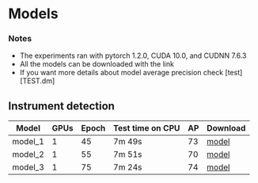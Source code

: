# Models

### Notes
- The experiments ran with pytorch 1.2.0, CUDA 10.0, and CUDNN 7.6.3
- All the models can be downloaded with the link
- If you want more details about model average precision check [test][TEST.dm] 


## Instrument detection

| Model                    | GPUs | Epoch | Test time on CPU |   AP               |  Download | 
|--------------------------|------|-------|----------------|--------------------|-----------|
|model_1|1|45|7m 49s|73|[model](https://drive.google.com/file/d/1vFO-rkP_VungmU2A_mQ9oWsy0OncjK4m/view?usp=drive_link)|
|model_2|1|55|7m 51s|70|[model](https://drive.google.com/file/d/1PydVi1IreS2AbU5uAIuzU9YY9avz7OfC/view?usp=drive_link)|
|model_3|1|75|7m 24s|74|[model](https://drive.google.com/file/d/1h0Xpz3K3s1SFB4TrMfM6l3Hv5eM_DKVt/view?usp=drive_link)|





